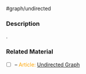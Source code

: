 #graph/undirected 

### Description

.
### Related Material

- [ ] – <font color="orange"> Article: </font>[Undirected Graph](https://mathinsight.org/definition/undirected_graph)
